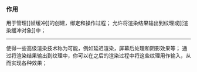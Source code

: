 ### 作用
用于管理[[帧缓冲]]的创建，绑定和操作过程；
允许将渲染结果输出到纹理或[[渲染缓冲对象]]中；

***
使得一些高级渲染技术称为可能，例如延迟渲染，屏幕后处理和阴影效果等；
通过将渲染结果输出到纹理中，你可以在之后的渲染过程中将这些纹理用作输入，从而实现各种效果；